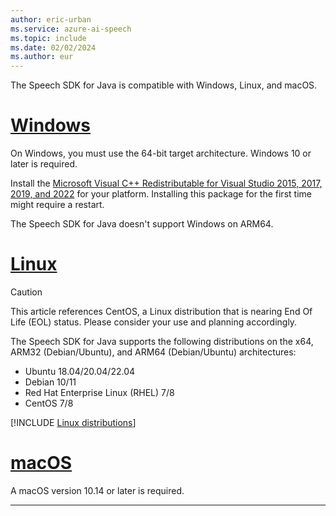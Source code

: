 ```yaml
---
author: eric-urban
ms.service: azure-ai-speech
ms.topic: include
ms.date: 02/02/2024
ms.author: eur
---
```


The Speech SDK for Java is compatible with Windows, Linux, and macOS.

# [Windows](#tab/windows)

On Windows, you must use the 64-bit target architecture. Windows 10 or later is required.

Install the [Microsoft Visual C++ Redistributable for Visual Studio 2015, 2017, 2019, and 2022](/cpp/windows/latest-supported-vc-redist?view=msvc-170&preserve-view=true) for your platform. Installing this package for the first time might require a restart.

The Speech SDK for Java doesn't support Windows on ARM64.

# [Linux](#tab/linux)

> [!CAUTION]
> This article references CentOS, a Linux distribution that is nearing End Of Life (EOL) status. Please consider your use and planning accordingly.

The Speech SDK for Java supports the following distributions on the x64, ARM32 (Debian/Ubuntu), and ARM64 (Debian/Ubuntu) architectures:

- Ubuntu 18.04/20.04/22.04
- Debian 10/11
- Red Hat Enterprise Linux (RHEL) 7/8
- CentOS 7/8

[!INCLUDE [Linux distributions](linux-distributions.md)]

# [macOS](#tab/macos)

A macOS version 10.14 or later is required.

---
